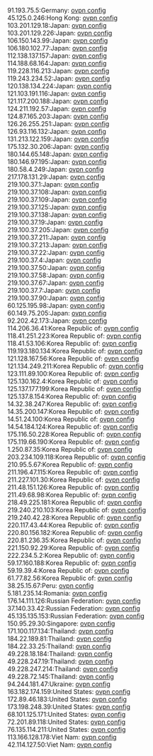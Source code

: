 91.193.75.5:Germany: [ovpn config](vpn/91_193_75_5.ovpn)  
45.125.0.246:Hong Kong: [ovpn config](vpn/45_125_0_246.ovpn)  
103.201.129.18:Japan: [ovpn config](vpn/103_201_129_18.ovpn)  
103.201.129.226:Japan: [ovpn config](vpn/103_201_129_226.ovpn)  
106.150.143.99:Japan: [ovpn config](vpn/106_150_143_99.ovpn)  
106.180.102.77:Japan: [ovpn config](vpn/106_180_102_77.ovpn)  
112.138.137.157:Japan: [ovpn config](vpn/112_138_137_157.ovpn)  
114.188.68.164:Japan: [ovpn config](vpn/114_188_68_164.ovpn)  
119.228.116.213:Japan: [ovpn config](vpn/119_228_116_213.ovpn)  
119.243.234.52:Japan: [ovpn config](vpn/119_243_234_52.ovpn)  
120.138.134.224:Japan: [ovpn config](vpn/120_138_134_224.ovpn)  
121.103.191.116:Japan: [ovpn config](vpn/121_103_191_116.ovpn)  
121.117.200.188:Japan: [ovpn config](vpn/121_117_200_188.ovpn)  
124.211.192.57:Japan: [ovpn config](vpn/124_211_192_57.ovpn)  
124.87.165.203:Japan: [ovpn config](vpn/124_87_165_203.ovpn)  
126.26.255.251:Japan: [ovpn config](vpn/126_26_255_251.ovpn)  
126.93.116.132:Japan: [ovpn config](vpn/126_93_116_132.ovpn)  
131.213.122.159:Japan: [ovpn config](vpn/131_213_122_159.ovpn)  
175.132.30.206:Japan: [ovpn config](vpn/175_132_30_206.ovpn)  
180.144.65.148:Japan: [ovpn config](vpn/180_144_65_148.ovpn)  
180.146.97.195:Japan: [ovpn config](vpn/180_146_97_195.ovpn)  
180.58.4.249:Japan: [ovpn config](vpn/180_58_4_249.ovpn)  
217.178.131.29:Japan: [ovpn config](vpn/217_178_131_29.ovpn)  
219.100.37.1:Japan: [ovpn config](vpn/219_100_37_1.ovpn)  
219.100.37.108:Japan: [ovpn config](vpn/219_100_37_108.ovpn)  
219.100.37.109:Japan: [ovpn config](vpn/219_100_37_109.ovpn)  
219.100.37.125:Japan: [ovpn config](vpn/219_100_37_125.ovpn)  
219.100.37.138:Japan: [ovpn config](vpn/219_100_37_138.ovpn)  
219.100.37.19:Japan: [ovpn config](vpn/219_100_37_19.ovpn)  
219.100.37.205:Japan: [ovpn config](vpn/219_100_37_205.ovpn)  
219.100.37.211:Japan: [ovpn config](vpn/219_100_37_211.ovpn)  
219.100.37.213:Japan: [ovpn config](vpn/219_100_37_213.ovpn)  
219.100.37.22:Japan: [ovpn config](vpn/219_100_37_22.ovpn)  
219.100.37.4:Japan: [ovpn config](vpn/219_100_37_4.ovpn)  
219.100.37.50:Japan: [ovpn config](vpn/219_100_37_50.ovpn)  
219.100.37.58:Japan: [ovpn config](vpn/219_100_37_58.ovpn)  
219.100.37.67:Japan: [ovpn config](vpn/219_100_37_67.ovpn)  
219.100.37.7:Japan: [ovpn config](vpn/219_100_37_7.ovpn)  
219.100.37.90:Japan: [ovpn config](vpn/219_100_37_90.ovpn)  
60.125.195.98:Japan: [ovpn config](vpn/60_125_195_98.ovpn)  
60.149.75.205:Japan: [ovpn config](vpn/60_149_75_205.ovpn)  
92.202.42.173:Japan: [ovpn config](vpn/92_202_42_173.ovpn)  
114.206.36.41:Korea Republic of: [ovpn config](vpn/114_206_36_41.ovpn)  
118.41.251.223:Korea Republic of: [ovpn config](vpn/118_41_251_223.ovpn)  
118.41.53.106:Korea Republic of: [ovpn config](vpn/118_41_53_106.ovpn)  
119.193.180.134:Korea Republic of: [ovpn config](vpn/119_193_180_134.ovpn)  
121.128.167.56:Korea Republic of: [ovpn config](vpn/121_128_167_56.ovpn)  
121.134.249.211:Korea Republic of: [ovpn config](vpn/121_134_249_211.ovpn)  
123.111.89.100:Korea Republic of: [ovpn config](vpn/123_111_89_100.ovpn)  
125.130.162.4:Korea Republic of: [ovpn config](vpn/125_130_162_4.ovpn)  
125.137.177.199:Korea Republic of: [ovpn config](vpn/125_137_177_199.ovpn)  
125.137.8.154:Korea Republic of: [ovpn config](vpn/125_137_8_154.ovpn)  
14.32.38.247:Korea Republic of: [ovpn config](vpn/14_32_38_247.ovpn)  
14.35.200.147:Korea Republic of: [ovpn config](vpn/14_35_200_147.ovpn)  
14.51.24.100:Korea Republic of: [ovpn config](vpn/14_51_24_100.ovpn)  
14.54.184.124:Korea Republic of: [ovpn config](vpn/14_54_184_124.ovpn)  
175.116.50.228:Korea Republic of: [ovpn config](vpn/175_116_50_228.ovpn)  
175.119.66.190:Korea Republic of: [ovpn config](vpn/175_119_66_190.ovpn)  
1.250.87.35:Korea Republic of: [ovpn config](vpn/1_250_87_35.ovpn)  
203.234.109.118:Korea Republic of: [ovpn config](vpn/203_234_109_118.ovpn)  
210.95.5.67:Korea Republic of: [ovpn config](vpn/210_95_5_67.ovpn)  
211.196.47.115:Korea Republic of: [ovpn config](vpn/211_196_47_115.ovpn)  
211.227.101.30:Korea Republic of: [ovpn config](vpn/211_227_101_30.ovpn)  
211.48.151.126:Korea Republic of: [ovpn config](vpn/211_48_151_126.ovpn)  
211.49.68.98:Korea Republic of: [ovpn config](vpn/211_49_68_98.ovpn)  
218.49.225.181:Korea Republic of: [ovpn config](vpn/218_49_225_181.ovpn)  
219.240.210.103:Korea Republic of: [ovpn config](vpn/219_240_210_103.ovpn)  
219.240.42.28:Korea Republic of: [ovpn config](vpn/219_240_42_28.ovpn)  
220.117.43.44:Korea Republic of: [ovpn config](vpn/220_117_43_44.ovpn)  
220.80.156.182:Korea Republic of: [ovpn config](vpn/220_80_156_182.ovpn)  
220.81.236.35:Korea Republic of: [ovpn config](vpn/220_81_236_35.ovpn)  
221.150.92.29:Korea Republic of: [ovpn config](vpn/221_150_92_29.ovpn)  
222.234.5.2:Korea Republic of: [ovpn config](vpn/222_234_5_2.ovpn)  
59.17.160.188:Korea Republic of: [ovpn config](vpn/59_17_160_188.ovpn)  
59.19.39.4:Korea Republic of: [ovpn config](vpn/59_19_39_4.ovpn)  
61.77.82.56:Korea Republic of: [ovpn config](vpn/61_77_82_56.ovpn)  
38.25.15.67:Peru: [ovpn config](vpn/38_25_15_67.ovpn)  
5.181.235.14:Romania: [ovpn config](vpn/5_181_235_14.ovpn)  
176.14.111.126:Russian Federation: [ovpn config](vpn/176_14_111_126.ovpn)  
37.140.33.42:Russian Federation: [ovpn config](vpn/37_140_33_42.ovpn)  
45.135.135.153:Russian Federation: [ovpn config](vpn/45_135_135_153.ovpn)  
150.95.29.30:Singapore: [ovpn config](vpn/150_95_29_30.ovpn)  
171.100.117.134:Thailand: [ovpn config](vpn/171_100_117_134.ovpn)  
184.22.189.81:Thailand: [ovpn config](vpn/184_22_189_81.ovpn)  
184.22.33.25:Thailand: [ovpn config](vpn/184_22_33_25.ovpn)  
49.228.18.184:Thailand: [ovpn config](vpn/49_228_18_184.ovpn)  
49.228.247.19:Thailand: [ovpn config](vpn/49_228_247_19.ovpn)  
49.228.247.214:Thailand: [ovpn config](vpn/49_228_247_214.ovpn)  
49.228.72.145:Thailand: [ovpn config](vpn/49_228_72_145.ovpn)  
94.244.181.47:Ukraine: [ovpn config](vpn/94_244_181_47.ovpn)  
163.182.174.159:United States: [ovpn config](vpn/163_182_174_159.ovpn)  
172.89.46.183:United States: [ovpn config](vpn/172_89_46_183.ovpn)  
173.198.248.39:United States: [ovpn config](vpn/173_198_248_39.ovpn)  
68.101.125.171:United States: [ovpn config](vpn/68_101_125_171.ovpn)  
72.201.89.118:United States: [ovpn config](vpn/72_201_89_118.ovpn)  
76.135.114.211:United States: [ovpn config](vpn/76_135_114_211.ovpn)  
113.166.128.178:Viet Nam: [ovpn config](vpn/113_166_128_178.ovpn)  
42.114.127.50:Viet Nam: [ovpn config](vpn/42_114_127_50.ovpn)  
